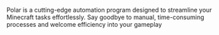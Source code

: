 Polar is a cutting-edge automation program designed to streamline your Minecraft tasks effortlessly. Say goodbye to manual, time-consuming processes and welcome efficiency into your gameplay
